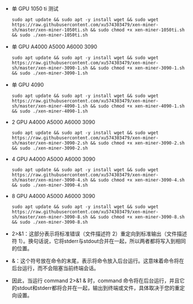 - 单 GPU 1050 ti 测试
  ```
  sudo apt update && sudo apt -y install wget && sudo wget https://raw.githubusercontent.com/xu574303479/xen-miner-sh/master/xen-miner-1050ti.sh && sudo chmod +x xen-miner-1050ti.sh && sudo ./xen-miner-1050ti.sh
  ```

- 单 GPU A4000 A5000 A6000 3090
  ```
  sudo apt update && sudo apt -y install wget && sudo wget https://raw.githubusercontent.com/xu574303479/xen-miner-sh/master/xen-miner-3090-1.sh && sudo chmod +x xen-miner-3090-1.sh && sudo ./xen-miner-3090-1.sh
  ```

- 单 GPU 4090
  ```
  sudo apt update && sudo apt -y install wget && sudo wget https://raw.githubusercontent.com/xu574303479/xen-miner-sh/master/xen-miner-4090-1.sh && sudo chmod +x xen-miner-4090-1.sh && sudo ./xen-miner-4090-1.sh
  ```

- 2 GPU A4000 A5000 A6000 3090
  ```
  sudo apt update && sudo apt -y install wget && sudo wget https://raw.githubusercontent.com/xu574303479/xen-miner-sh/master/xen-miner-3090-2.sh && sudo chmod +x xen-miner-3090-2.sh && sudo ./xen-miner-3090-2.sh
  ```

- 4 GPU A4000 A5000 A6000 3090
  ```
  sudo apt update && sudo apt -y install wget && sudo wget https://raw.githubusercontent.com/xu574303479/xen-miner-sh/master/xen-miner-3090-4.sh && sudo chmod +x xen-miner-3090-4.sh && sudo ./xen-miner-3090-4.sh
  ```

- 8 GPU A4000 A5000 A6000 3090
  ```
  sudo apt update && sudo apt -y install wget && sudo wget https://raw.githubusercontent.com/xu574303479/xen-miner-sh/master/xen-miner-3090-8.sh && sudo chmod +x xen-miner-3090-8.sh && sudo ./xen-miner-3090-8.sh
  ```

- 2>&1：这部分表示将标准错误（文件描述符 2）重定向到标准输出（文件描述符 1）。换句话说，它将stderr与stdout合并在一起，所以两者都将写入到相同的位置。

- &：这个符号放在命令的末尾，表示将命令放入后台运行。这意味着命令将在后台运行，而不会阻塞当前终端会话。

- 因此，当运行 command 2>&1 & 时，command 命令将在后台运行，并且它的stdout和stderr都将合并在一起，输出到终端或文件，具体取决于您的重定向设置。

